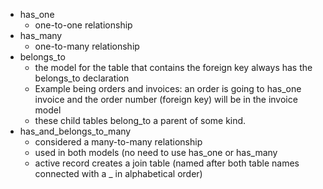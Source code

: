 * has_one
  * one-to-one relationship
* has_many
  * one-to-many relationship
* belongs_to
  * the model for the table that contains the foreign key always has the belongs_to declaration
  * Example being orders and invoices: an order is going to has_one invoice and the order number (foreign key) will be in the invoice model
  * these child tables belong_to a parent of some kind.
* has_and_belongs_to_many
  * considered a many-to-many relationship
  * used in both models (no need to use has_one or has_many
  * active record creates a join table (named after both table names connected with a _ in alphabetical order)